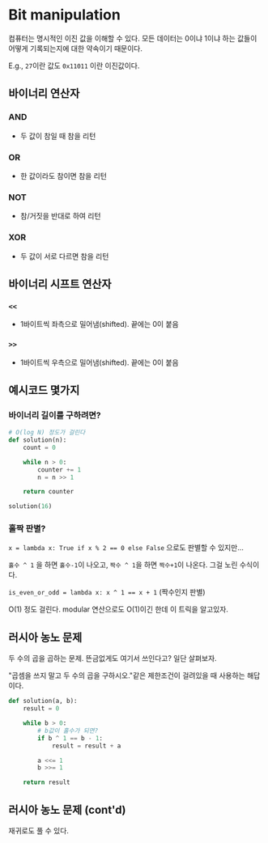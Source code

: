 # Bit manipulation

컴퓨터는 명시적인 이진 값을 이해할 수 있다. 모든 데이터는 0이냐 1이냐 하는 값들이 어떻게 기록되는지에 대한 약속이기 때문이다.

E.g., `27`이란 값도 `0x11011` 이란 이진값이다.

## 바이너리 연산자

### AND

- 두 값이 참일 때 참을 리턴

### OR

- 한 값이라도 참이면 참을 리턴

### NOT

- 참/거짓을 반대로 하여 리턴

### XOR

- 두 값이 서로 다르면 참을 리턴

## 바이너리 시프트 연산자

### `<<`

- 1바이트씩 좌측으로 밀어냄(shifted). 끝에는 0이 붙음

### `>>`

- 1바이트씩 우측으로 밀어냄(shifted). 끝에는 0이 붙음

## 예시코드 몇가지

### 바이너리 길이를 구하려면?

```python
# O(log N) 정도가 걸린다
def solution(n):
    count = 0

    while n > 0:
        counter += 1
        n = n >> 1

    return counter

solution(16)
```

### 홀짝 판별?

`x = lambda x: True if x % 2 == 0 else False` 으로도 판별할 수 있지만...

`홀수 ^ 1` 을 하면 `홀수-1`이 나오고, `짝수 ^ 1`을 하면 `짝수+1`이 나온다. 그걸 노린 수식이다.

`is_even_or_odd = lambda x: x ^ 1 == x + 1` (짝수인지 판별)

O(1) 정도 걸린다. modular 연산으로도 O(1)이긴 한데 이 트릭을 알고있자.

## 러시아 농노 문제

두 수의 곱을 곱하는 문제. 뜬금없게도 여기서 쓰인다고? 일단 살펴보자.

"곱셈을 쓰지 말고 두 수의 곱을 구하시오."같은 제한조건이 걸려있을 때 사용하는 해답이다.

```python
def solution(a, b):
    result = 0

    while b > 0:
        # b값이 홀수가 되면?
        if b ^ 1 == b - 1:
            result = result + a

        a <<= 1
        b >>= 1

    return result
```

## 러시아 농노 문제 (cont'd)

재귀로도 풀 수 있다.
